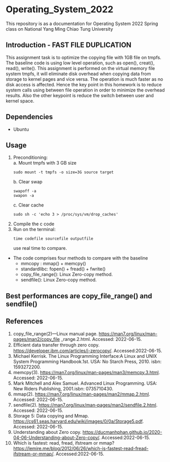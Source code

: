 # Operating_System_2022
This repository is as a documentation for Operating System 2022 Spring class on National Yang Ming Chiao Tung University




## Introduction - FAST FILE DUPLICATION
This assignment task is to optimize the copying file with 1GB file on tmpfs. The baseline code is using low level operation, such as open(), creat(), read(), write(). This assignment is performed on the virtual memory file system tmpfs, it will eliminate disk overhead when
copying data from storage to kernel pages and vice versa. The operation is much faster as no disk access is affected.
Hence the key point in this homework is to reduce system calls using between file operation in order to minimize the
overhead results. Also the other keypoint is reduce the switch between user and kernel space.

<!-- **See the report in this [drive](https://drive.google.com/file/d/1QnSImJ7VX660Vh2oLjL2smrEe-zuRNog/view?usp=sharing).** -->
## Dependencies
  - Ubuntu

## Usage
1. Preconditioning:  
   a. Mount tmpfs with 3 GB size
      ```
      sudo mount -t tmpfs -o size=3G source target
      ```
   b. Clear swap  
      ```
      swapoff -a
      swapon -a
      ```
   c. Clear cache 
      ```
      sudo sh -c 'echo 3 > /proc/sys/vm/drop_caches'
      ```
2. Compile the c code
3. Run on the terminal: 
      ```
      time codefile sourcefile outputfile
      ```
      use real time to compare.
      
* The code comprises four methods to compare with the baseline
  - mmcopy : mmap() + memcpy()
  - standardlibc: fopen() + fread() + fwrite()
  - copy_file_range(): Linux Zero-copy method.
  - sendfile(): Linux Zero-copy method.

## Best performances are copy_file_range() and sendfile()
  
## References
1. copy_file_range(2)—Linux manual page. https://man7.org/linux/man-pages/man2/copy_file _range.2.html. Accessed: 2022-06-15.
2. Eﬀicient data transfer through zero copy. https://developer.ibm.com/articles/j-zerocopy/. Accessed:2022-06-15.
3. Michael Kerrisk. The Linux Programming Interface:A Linux and UNIX System Programming Handbook.1st. USA: No Starch Press, 2010. isbn: 1593272200.
4. memcpy(3). https://man7.org/linux/man-pages/man3/memcpy.3.html. Accessed: 2022-06-15.
5. Mark Mitchell and Alex Samuel. Advanced Linux Programming. USA: New Riders Publishing, 2001.isbn: 0735710430.
6. mmap(2). https://man7.org/linux/man-pages/man2/mmap.2.html. Accessed: 2022-06-15.
7. sendfile(2). https://man7.org/linux/man-pages/man2/sendfile.2.html. Accessed: 2022-06-15.
8. Storage 5: Data copying and Mmap. https://cs61.seas.harvard.edu/wiki/images/0/0a/Storage5.pdf. Accessed: 2022-06-15.
9. Understanding about Zero copy. https://ducmanhphan.github.io/2020-04-06-Understanding-about-Zero-copy/. Accessed:2022-06-15.
10. Which is fastest: read, fread, ifstream or mmap? https://lemire.me/blog/2012/06/26/which-is-fastest-read-fread-ifstream-or-mmap/. Accessed:2022-06-15.
